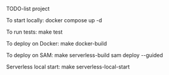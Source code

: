 TODO-list project

To start locally: 
docker compose up -d

To run tests:
make test

To deploy on Docker:
make docker-build

To deploy on SAM:
make serverless-build
sam deploy --guided

Serverless local start: 
make serverless-local-start